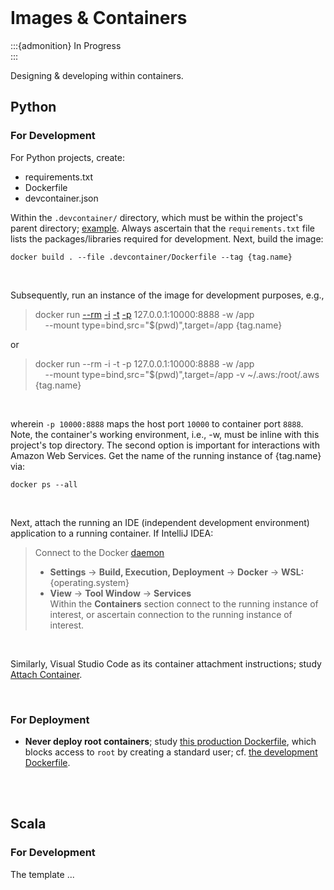 <br>

# Images & Containers

:::{admonition} In Progress
<br>
:::

Designing & developing within containers.

## Python

### For Development

For Python projects, create:

* requirements.txt
* Dockerfile
* devcontainer.json

Within the `.devcontainer/` directory, which must be within the project's parent directory; <a href="https://github.com/enqueter/distributions/tree/master/.devcontainer" target="_blank">example</a>.  Always ascertain that the `requirements.txt` file lists the packages/libraries required for development.  Next, build the image:

```shell
docker build . --file .devcontainer/Dockerfile --tag {tag.name}
```

<br>

Subsequently, run an instance of the image for development purposes, e.g.,

> docker run [--rm](https://docs.docker.com/engine/reference/commandline/run/#:~:text=a%20container%20exits-,%2D%2Drm,-Automatically%20remove%20the) [-i](https://docs.docker.com/engine/reference/commandline/run/#:~:text=and%20reaps%20processes-,%2D%2Dinteractive,-%2C%20%2Di) [-t](https://docs.docker.com/get-started/02_our_app/#:~:text=Finally%2C%20the-,%2Dt,-flag%20tags%20your) [-p](https://docs.docker.com/engine/reference/commandline/run/#:~:text=%2D%2Dpublish%20%2C-,%2Dp,-Publish%20a%20container%E2%80%99s) 127.0.0.1:10000:8888 -w /app \
> &nbsp; &nbsp; --mount type=bind,src="$(pwd)",target=/app {tag.name}

or

> docker run --rm -i -t -p 127.0.0.1:10000:8888 -w /app \
> &nbsp; &nbsp; --mount type=bind,src="$(pwd)",target=/app -v ~/.aws:/root/.aws {tag.name}

<br>

wherein `-p 10000:8888` maps the host port `10000` to container port `8888`.  Note, the container's working environment, i.e., -w, must be inline with this project's top directory.  The second option is important for interactions with Amazon Web Services.  Get the name of the running instance of {tag.name} via:

```shell
docker ps --all
```

<br>

Next, attach the running an IDE (independent development environment) application to a running container.  If IntelliJ IDEA:

> Connect to the Docker [daemon](https://www.jetbrains.com/help/idea/docker.html#connect_to_docker)
> * **Settings** $\rightarrow$ **Build, Execution, Deployment** $\rightarrow$ **Docker** $\rightarrow$ **WSL:** {operating.system}
> * **View** $\rightarrow$ **Tool Window** $\rightarrow$ **Services** <br>Within the **Containers** section connect to the running instance of interest, or ascertain connection to the running instance of interest.

<br>

Similarly, Visual Studio Code as its container attachment instructions; study [Attach Container](https://code.visualstudio.com/docs/devcontainers/attach-container).


<br>

### For Deployment

* **Never deploy root containers**; study [this production Dockerfile](https://github.com/enqueter/distributions/blob/master/Dockerfile), which blocks access to `root` by creating a standard user; cf. [the development Dockerfile](https://github.com/enqueter/distributions/blob/master/.devcontainer/Dockerfile).

<br>
<br>

## Scala

### For Development

The template ...

<br>
<br>
<br>
<br>

<br>
<br>
<br>
<br>
